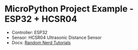 # MicroPython Project Example - ESP32 + HCSR04

- Controller: ESP32
- Sensor: HCSR04 Ultrasonic Distance Sensor
- Docs: [Random Nerd Tutorials](https://randomnerdtutorials.com/micropython-hc-sr04-ultrasonic-esp32-esp8266/)